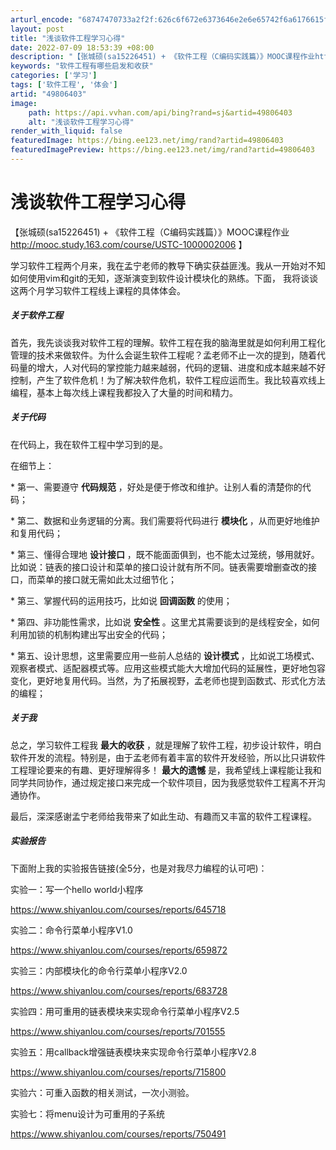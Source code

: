 ```yaml
---
arturl_encode: "68747470733a2f2f:626c6f672e6373646e2e6e65742f6a6176615f6a6176613338:2f61727469636c652f64657461696c732f3439383036343033"
layout: post
title: "浅谈软件工程学习心得"
date: 2022-07-09 18:53:39 +08:00
description: "【张城硕(sa15226451) + 《软件工程（C编码实践篇）》MOOC课程作业http://mo"
keywords: "软件工程有哪些启发和收获"
categories: ['学习']
tags: ['软件工程', '体会']
artid: "49806403"
image:
    path: https://api.vvhan.com/api/bing?rand=sj&artid=49806403
    alt: "浅谈软件工程学习心得"
render_with_liquid: false
featuredImage: https://bing.ee123.net/img/rand?artid=49806403
featuredImagePreview: https://bing.ee123.net/img/rand?artid=49806403
---
```


# 浅谈软件工程学习心得

【张城硕(sa15226451) + 《软件工程（C编码实践篇）》MOOC课程作业
<http://mooc.study.163.com/course/USTC-1000002006>
】

学习软件工程两个月来，我在孟宁老师的教导下确实获益匪浅。我从一开始对不知如何使用vim和git的无知，逐渐演变到软件设计模块化的熟练。下面， 我将谈谈这两个月学习软件工程线上课程的具体体会。

##### 关于软件工程

首先，我先谈谈我对软件工程的理解。软件工程在我的脑海里就是如何利用工程化管理的技术来做软件。为什么会诞生软件工程呢？孟老师不止一次的提到，随着代码量的增大，人对代码的掌控能力越来越弱，代码的逻辑、进度和成本越来越不好控制，产生了软件危机！为了解决软件危机，软件工程应运而生。我比较喜欢线上编程，基本上每次线上课程我都投入了大量的时间和精力。

##### 关于代码

在代码上，我在软件工程中学习到的是。
  
在细节上：
  
\* 第一、需要遵守
**代码规范**
，好处是便于修改和维护。让别人看的清楚你的代码；
  
\* 第二、数据和业务逻辑的分离。我们需要将代码进行
**模块化**
，从而更好地维护和复用代码；
  
\* 第三、懂得合理地
**设计接口**
，既不能面面俱到，也不能太过笼统，够用就好。比如说：链表的接口设计和菜单的接口设计就有所不同。链表需要增删查改的接口，而菜单的接口就无需如此太过细节化；
  
\* 第三、掌握代码的运用技巧，比如说
**回调函数**
的使用；
  
\* 第四、非功能性需求，比如说
**安全性**
。这里尤其需要谈到的是线程安全，如何利用加锁的机制构建出写出安全的代码；
  
\* 第五、设计思想，这里需要应用一些前人总结的
**设计模式**
，比如说工场模式、观察者模式、适配器模式等。应用这些模式能大大增加代码的延展性，更好地包容变化，更好地复用代码。当然，为了拓展视野，孟老师也提到函数式、形式化方法的编程；

##### 关于我

总之，学习软件工程我
**最大的收获**
，就是理解了软件工程，初步设计软件，明白软件开发的流程。特别是，由于孟老师有着丰富的软件开发经验，所以比只讲软件工程理论要来的有趣、更好理解得多！
**最大的遗憾**
是，我希望线上课程能让我和同学共同协作，通过规定接口来完成一个软件项目，因为我感觉软件工程离不开沟通协作。
  
最后，深深感谢孟宁老师给我带来了如此生动、有趣而又丰富的软件工程课程。

##### 实验报告

下面附上我的实验报告链接(全5分，也是对我尽力编程的认可吧)：
  
实验一：写一个hello world小程序
  
<https://www.shiyanlou.com/courses/reports/645718>
  
实验二：命令行菜单小程序V1.0
  
<https://www.shiyanlou.com/courses/reports/659872>
  
实验三：内部模块化的命令行菜单小程序V2.0
  
<https://www.shiyanlou.com/courses/reports/683728>
  
实验四：用可重用的链表模块来实现命令行菜单小程序V2.5
  
<https://www.shiyanlou.com/courses/reports/701555>
  
实验五：用callback增强链表模块来实现命令行菜单小程序V2.8
  
<https://www.shiyanlou.com/courses/reports/715800>
  
实验六：可重入函数的相关测试，一次小测验。
  
实验七：将menu设计为可重用的子系统
  
<https://www.shiyanlou.com/courses/reports/750491>